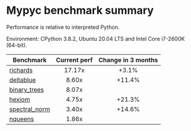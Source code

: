 # Mypyc benchmark summary

Performance is relative to interpreted Python.

Environment: CPython 3.8.2, Ubuntu 20.04 LTS and Intel Core i7-2600K (64-bit).

| Benchmark | Current perf | Change in 3 months |
| --- | :---: | :---: |
| [richards](benchmarks/richards.md) | 17.17x | +3.1% |
| [deltablue](benchmarks/deltablue.md) | 8.60x | +11.4% |
| [binary_trees](benchmarks/binary_trees.md) | 8.07x |  |
| [hexiom](benchmarks/hexiom.md) | 4.75x | +21.3% |
| [spectral_norm](benchmarks/spectral_norm.md) | 3.40x | +14.6% |
| [nqueens](benchmarks/nqueens.md) | 1.86x |  |
